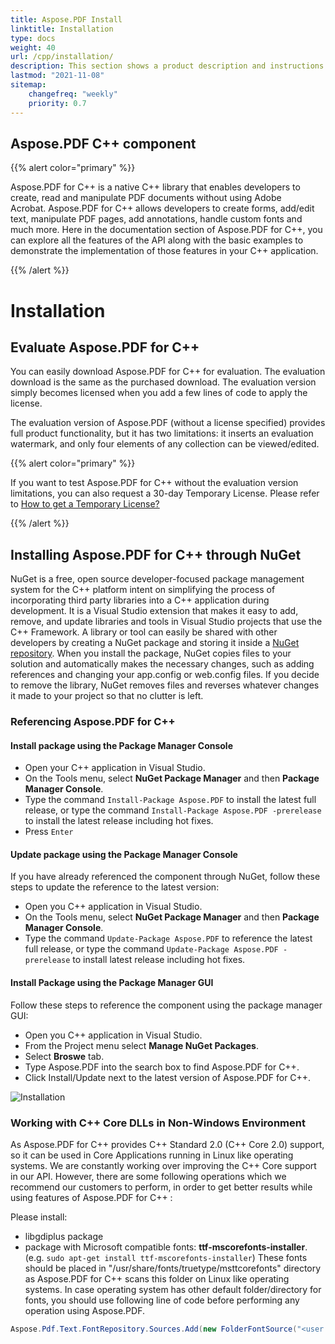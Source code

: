 ```yaml
---
title: Aspose.PDF Install 
linktitle: Installation
type: docs
weight: 40
url: /cpp/installation/
description: This section shows a product description and instructions for installing Aspose.PDF for C++ on your own, as well as using NuGet.
lastmod: "2021-11-08"
sitemap:
    changefreq: "weekly"
    priority: 0.7
---
```


## Aspose.PDF C++ component

{{% alert color="primary" %}}

Aspose.PDF for C++ is a native C++ library that enables developers to create, read and manipulate PDF documents without using Adobe Acrobat. Aspose.PDF for C++ allows developers to create forms, add/edit text, manipulate PDF pages, add annotations, handle custom fonts and much more. Here in the documentation section of Aspose.PDF for C++, you can explore all the features of the API along with the basic examples to demonstrate the implementation of those features in your C++ application.

{{% /alert %}}

# Installation

## Evaluate Aspose.PDF for C++

You can easily download Aspose.PDF for C++ for evaluation. The evaluation download is the same as the purchased download. The evaluation version simply becomes licensed when you add a few lines of code to apply the license.

The evaluation version of Aspose.PDF (without a license specified) provides full product functionality, but it has two limitations: it inserts an evaluation watermark, and only four elements of any collection can be viewed/edited.

{{% alert color="primary" %}}

If you want to test Aspose.PDF for C++ without the evaluation version limitations, you can also request a 30-day Temporary License. Please refer to [How to get a Temporary License?](https://purchase.aspose.com/temporary-license)

{{% /alert %}}

## Installing Aspose.PDF for C++ through NuGet

NuGet is a free, open source developer-focused package management system for the C++ platform intent on simplifying the process of incorporating third party libraries into a C++ application during development. It is a Visual Studio extension that makes it easy to add, remove, and update libraries and tools in Visual Studio projects that use the C++ Framework. A library or tool can easily be shared with other developers by creating a NuGet package and storing it inside a [NuGet repository](https://www.nuget.org/packages/Aspose.PDF.Cpp/). When you install the package, NuGet copies files to your solution and automatically makes the necessary changes, such as adding references and changing your app.config or web.config files. If you decide to remove the library, NuGet removes files and reverses whatever changes it made to your project so that no clutter is left.

### Referencing Aspose.PDF for C++

#### Install package using the Package Manager Console

- Open your C++ application in Visual Studio.
- On the Tools menu, select **NuGet Package Manager** and then **Package Manager Console**.
- Type the command `Install-Package Aspose.PDF` to install the latest full release, or type the command `Install-Package Aspose.PDF -prerelease` to install the latest release including hot fixes.
- Press `Enter`

#### Update package using the Package Manager Console

If you have already referenced the component through NuGet, follow these steps to update the reference to the latest version:

- Open you C++ application in Visual Studio.
- On the Tools menu, select **NuGet Package Manager** and then **Package Manager Console**.
- Type the command `Update-Package Aspose.PDF` to reference the latest full release, or type the command `Update-Package Aspose.PDF -prerelease` to install latest release including hot fixes.

#### Install Package using the Package Manager GUI

Follow these steps to reference the component using the package manager GUI:

- Open you C++ application in Visual Studio.
- From the Project menu select **Manage NuGet Packages**.
- Select **Broswe** tab.
- Type Aspose.PDF into the search box to find Aspose.PDF for C++.
- Click Install/Update next to the latest version of Aspose.PDF for C++.

![Installation](../images/install.gif)

### Working with C++  Core DLLs in Non-Windows Environment

As Aspose.PDF for C++ provides C++  Standard 2.0 (C++  Core 2.0) support, so it can be used in Core Applications running in Linux like operating systems. We are constantly working over improving the C++  Core support in our API. However, there are some following operations which we recommend our customers to perform, in order to get better results while using features of Aspose.PDF for C++ :

Please install:

- libgdiplus package
- package with Microsoft compatible fonts: **ttf-mscorefonts-installer**. (e.g. `sudo apt-get install ttf-mscorefonts-installer`)
These fonts should be placed in "/usr/share/fonts/truetype/msttcorefonts" directory as Aspose.PDF for C++  scans this folder on Linux like operating systems. In case operating system has other default folder/directory for fonts, you should use following line of code before performing any operation using Aspose.PDF.

```csharp
Aspose.Pdf.Text.FontRepository.Sources.Add(new FolderFontSource("<user's path to ms fonts>"));
```
